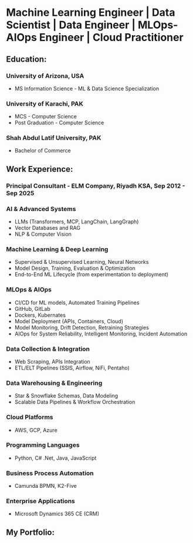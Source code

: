 # Machine Learning Engineer | Data Scientist | Data Engineer | MLOps-AIOps Engineer | Cloud Practitioner

## Education:

### University of Arizona, USA
- MS Information Science - ML & Data Science Specialization

### University of Karachi, PAK
- MCS - Computer Science
- Post Graduation - Computer Science

### Shah Abdul Latif University, PAK
- Bachelor of Commerce
  
## Work Experience:

### Principal Consultant - ELM Company, Riyadh KSA, Sep 2012 - Sep 2025
  
### AI & Advanced Systems
- LLMs (Transformers, MCP, LangChain, LangGraph)
- Vector Databases and RAG
- NLP & Computer Vision
### Machine Learning & Deep Learning
- Supervised & Unsupervised Learning, Neural Networks
- Model Design, Training, Evaluation & Optimization
- End-to-End ML Lifecycle (from experimentation to deployment)
### MLOps & AIOps
- CI/CD for ML models, Automated Training Pipelines
- GitHub, GitLab
- Dockers, Kubernates
- Model Deployment (APIs, Containers, Cloud)
- Model Monitoring, Drift Detection, Retraining Strategies
- AIOps for System Reliability, Intelligent Monitoring, Incident Automation
### Data Collection & Integration
- Web Scraping, APIs Integration
- ETL/ELT Pipelines (SSIS, Airflow, NiFi, Pentaho) 
### Data Warehousing & Engineering
- Star & Snowflake Schemas, Data Modeling
- Scalable Data Pipelines & Workflow Orchestration
### Cloud Platforms
- AWS, GCP, Azure
### Programming Languages
- Python, C# .Net, Java, JavaScript
### Business Process Automation
- Camunda BPMN, K2-Five
### Enterprise Applications
- Microsoft Dynamics 365 CE (CRM)

## My Portfolio:
